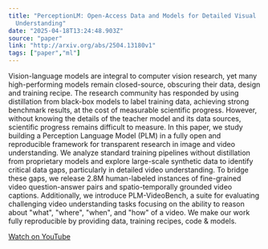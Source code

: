 ```yaml
---
title: "PerceptionLM: Open-Access Data and Models for Detailed Visual
  Understanding"
date: "2025-04-18T13:24:48.903Z"
source: "paper"
link: "http://arxiv.org/abs/2504.13180v1"
tags: ["paper","ml"]
---
```


Vision-language models are integral to computer vision research, yet many high-performing models remain closed-source, obscuring their data, design and training recipe. The research community has responded by using distillation from black-box models to label training data, achieving strong benchmark results, at the cost of measurable scientific progress. However, without knowing the details of the teacher model and its data sources, scientific progress remains difficult to measure. In this paper, we study building a Perception Language Model (PLM) in a fully open and reproducible framework for transparent research in image and video understanding. We analyze standard training pipelines without distillation from proprietary models and explore large-scale synthetic data to identify critical data gaps, particularly in detailed video understanding. To bridge these gaps, we release 2.8M human-labeled instances of fine-grained video question-answer pairs and spatio-temporally grounded video captions. Additionally, we introduce PLM-VideoBench, a suite for evaluating challenging video understanding tasks focusing on the ability to reason about \"what\", \"where\", \"when\", and \"how\" of a video. We make our work fully reproducible by providing data, training recipes, code & models.

[Watch on YouTube](http://arxiv.org/abs/2504.13180v1)
